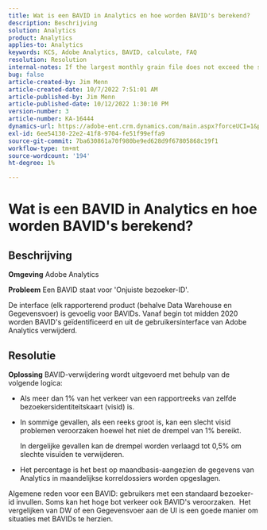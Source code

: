 ```yaml
---
title: Wat is een BAVID in Analytics en hoe worden BAVID's berekend?
description: Beschrijving
solution: Analytics
product: Analytics
applies-to: Analytics
keywords: KCS, Adobe Analytics, BAVID, calculate, FAQ
resolution: Resolution
internal-notes: If the largest monthly grain file does not exceed the size threshold (250MB default), we do not examine the suite for bad visids.
bug: false
article-created-by: Jim Menn
article-created-date: 10/7/2022 7:51:01 AM
article-published-by: Jim Menn
article-published-date: 10/12/2022 1:30:10 PM
version-number: 3
article-number: KA-16444
dynamics-url: https://adobe-ent.crm.dynamics.com/main.aspx?forceUCI=1&pagetype=entityrecord&etn=knowledgearticle&id=83dccec7-1446-ed11-bba1-000d3a3064b8
exl-id: 6ee54130-22e2-41f8-9704-fe51f99effa9
source-git-commit: 7ba630861a70f980be9ed628d9f67805868c19f1
workflow-type: tm+mt
source-wordcount: '194'
ht-degree: 1%

---
```


# Wat is een BAVID in Analytics en hoe worden BAVID&#39;s berekend?

## Beschrijving


<b>Omgeving</b>
Adobe Analytics

<b>Probleem</b>
Een BAVID staat voor &#39;Onjuiste bezoeker-ID&#39;.

De interface (elk rapporterend product (behalve Data Warehouse en Gegevensvoer) is gevoelig voor BAVIDs.
Vanaf begin tot midden 2020 worden BAVID&#39;s geïdentificeerd en uit de gebruikersinterface van Adobe Analytics verwijderd.






## Resolutie


<b>Oplossing</b>
BAVID-verwijdering wordt uitgevoerd met behulp van de volgende logica:

- Als meer dan 1% van het verkeer van een rapportreeks van zelfde bezoekersidentiteitskaart (visid) is.
- In sommige gevallen, als een reeks groot is, kan een slecht visid problemen veroorzaken hoewel het niet de drempel van 1% bereikt.

  In dergelijke gevallen kan de drempel worden verlaagd tot 0,5% om slechte visuïden te verwijderen.
- Het percentage is het best op maandbasis-aangezien de gegevens van Analytics in maandelijkse korreldossiers worden opgeslagen.


Algemene reden voor een BAVID: gebruikers met een standaard bezoeker-id invullen. Soms kan het hoge bot verkeer ook BAVID&#39;s veroorzaken. 
Het vergelijken van DW of een Gegevensvoer aan de UI is een goede manier om situaties met BAVIDs te herzien.
